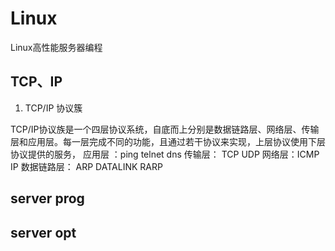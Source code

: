 # Linux
Linux高性能服务器编程

## TCP、IP
1. TCP/IP 协议簇
   

TCP/IP协议族是一个四层协议系统，自底而上分别是数据链路层、网络层、传输层和应用层。每一层完成不同的功能，且通过若干协议来实现，上层协议使用下层协议提供的服务，
应用层 ：ping telnet  dns
传输层： TCP  UDP
网络层：ICMP IP
数据链路层： ARP DATALINK  RARP

##  server prog


##  server opt
